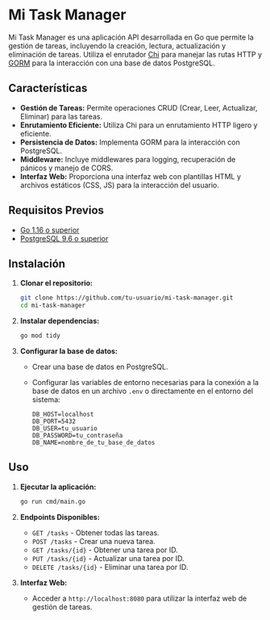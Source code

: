 # Mi Task Manager

Mi Task Manager es una aplicación API desarrollada en Go que permite la gestión de tareas, incluyendo la creación, lectura, actualización y eliminación de tareas. Utiliza el enrutador [Chi](https://github.com/go-chi/chi) para manejar las rutas HTTP y [GORM](https://gorm.io/) para la interacción con una base de datos PostgreSQL.

## Características

- **Gestión de Tareas:** Permite operaciones CRUD (Crear, Leer, Actualizar, Eliminar) para las tareas.
- **Enrutamiento Eficiente:** Utiliza Chi para un enrutamiento HTTP ligero y eficiente.
- **Persistencia de Datos:** Implementa GORM para la interacción con PostgreSQL.
- **Middleware:** Incluye middlewares para logging, recuperación de pánicos y manejo de CORS.
- **Interfaz Web:** Proporciona una interfaz web con plantillas HTML y archivos estáticos (CSS, JS) para la interacción del usuario.

## Requisitos Previos

- [Go 1.16 o superior](https://golang.org/dl/)
- [PostgreSQL 9.6 o superior](https://www.postgresql.org/download/)

## Instalación

1. **Clonar el repositorio:**

   ```bash
   git clone https://github.com/tu-usuario/mi-task-manager.git
   cd mi-task-manager
   ```

2. **Instalar dependencias:**

   ```bash
   go mod tidy
   ```

3. **Configurar la base de datos:**

   - Crear una base de datos en PostgreSQL.
   - Configurar las variables de entorno necesarias para la conexión a la base de datos en un archivo `.env` o directamente en el entorno del sistema:

     ```env
     DB_HOST=localhost
     DB_PORT=5432
     DB_USER=tu_usuario
     DB_PASSWORD=tu_contraseña
     DB_NAME=nombre_de_tu_base_de_datos
     ```

## Uso

1. **Ejecutar la aplicación:**

   ```bash
   go run cmd/main.go
   ```

2. **Endpoints Disponibles:**

   - `GET /tasks` - Obtener todas las tareas.
   - `POST /tasks` - Crear una nueva tarea.
   - `GET /tasks/{id}` - Obtener una tarea por ID.
   - `PUT /tasks/{id}` - Actualizar una tarea por ID.
   - `DELETE /tasks/{id}` - Eliminar una tarea por ID.

3. **Interfaz Web:**

   - Acceder a `http://localhost:8080` para utilizar la interfaz web de gestión de tareas.



